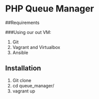 # PHP Queue Manager

##Requirements

###Using our out VM:
1. Git
2. Vagrant and Virtualbox
3. Ansible

## Installation
1. Git clone 
2. cd queue_manager/
3. vagrant up